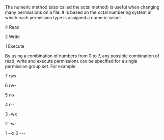 The numeric method (also called the octal method) is useful when changing many permissions on a file. It is based on the octal numbering system in which each permission type is assigned a numeric value:

4	Read

2	Write

1	Execute

By using a combination of numbers from 0 to 7, any possible combination of read, write and execute permissions can be specified for a single permission group set. For example:

7	rwx

6	rw-

5	r-x

4	r--

3	-wx

2	-w-

1	--x
0	---
